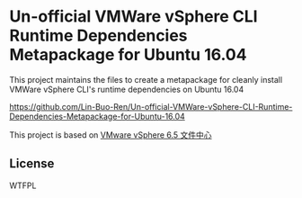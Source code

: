 # Un-official VMWare vSphere CLI Runtime Dependencies Metapackage for Ubuntu 16.04
This project maintains the files to create a metapackage for cleanly install VMWare vSphere CLI's runtime dependencies on Ubuntu 16.04

<https://github.com/Lin-Buo-Ren/Un-official-VMWare-vSphere-CLI-Runtime-Dependencies-Metapackage-for-Ubuntu-16.04>

This project is based on [VMware vSphere 6.5 文件中心](http://pubs.vmware.com/vsphere-65/index.jsp?topic=%2Fcom.vmware.vcli.getstart.doc%2FGUID-8B0E6E94-A215-4904-935D-1B164C3941A8.html)

## License
WTFPL
